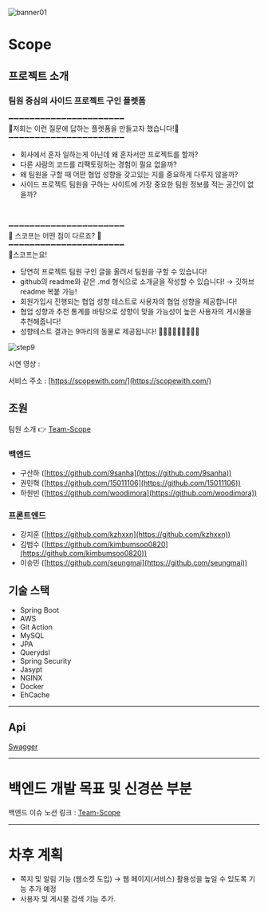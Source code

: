 ![banner01](https://user-images.githubusercontent.com/70922665/144249093-b519c842-fffa-46a2-a08c-e2646912eef0.jpg)

# Scope

## 프로젝트 소개
### 팀원 중심의 사이드 프로젝트 구인 플렛폼

➖➖➖➖➖➖➖➖➖➖➖➖➖➖➖➖➖➖➖➖➖➖    
🙋‍️저희는 이런 질문에 답하는 플렛폼을 만들고자 했습니다!🙋‍   
➖➖➖➖➖➖➖➖➖➖➖➖➖➖➖➖➖➖➖➖➖➖

- 회사에서 혼자 일하는게 아닌데 왜 혼자서만 프로젝트를 할까?
- 다른 사람의 코드를 리팩토링하는 경험이 필요 없을까?
- 왜 팀원을 구할 때 어떤 협업 성향을 갖고있는 지를 중요하게 다루지 않을까?
- 사이드 프로젝트 팀원을 구하는 사이트에 가장 중요한 팀원 정보를 적는 공간이 없을까?

<br>

➖➖➖➖➖➖➖➖➖➖➖➖➖➖➖➖➖➖➖➖➖➖    
🙌 스코프는 어떤 점이 다르죠? 🙌   
➖➖➖➖➖➖➖➖➖➖➖➖➖➖➖➖➖➖➖➖➖➖   
🔑스코프는요!
- 당연히 프로젝트 팀원 구인 글을 올려서 팀원을 구할 수 있습니다!
- github의 readme와 같은 .md 형식으로 소개글을 작성할 수 있습니다!
→ 깃허브 readme 복붙 가능!
- 회원가입시 진행되는 협업 성향 테스트로 사용자의 협업 성향을 제공합니다!
- 협업 성향과 추천 통계를 바탕으로 성향이 맞을 가능성이 높은 사용자의 게시물을 추천해줍니다!
- 성향테스트 결과는 9마리의 동물로 제공됩니다! 🐯🐺🐼🦊🐶🐰🦝🦭😺

![step9](https://user-images.githubusercontent.com/70922665/144248469-03f41525-4e68-4a17-a777-64b45ac91771.png)


시연 영상 : 

서비스 주소 : [https://scopewith.com/](https://scopewith.com/)

## 조원
팀원 소개 👉 [Team-Scope](https://scopewith.notion.site/4113e65749054b14a623c098c569d819)

### 백엔드
- 구산하 ([https://github.com/9sanha](https://github.com/9sanha))
- 권민혁 ([https://github.com/15011106](https://github.com/15011106))
- 하원빈 ([https://github.com/woodimora](https://github.com/woodimora))

### 프론트엔드
- 강지훈 ([https://github.com/kzhxxn](https://github.com/kzhxxn))
- 김범수 ([https://github.com/kimbumsoo0820](https://github.com/kimbumsoo0820))
- 이승민 ([https://github.com/seungmai](https://github.com/seungmai))

## 기술 스택
- Spring Boot
- AWS
- Git Action
- MySQL
- JPA
- Querydsl
- Spring Security
- Jasypt
- NGINX
- Docker
- EhCache
---

## Api
[Swagger](https://scopewith.com/swagger-ui/index.html?configUrl=/v3/api-docs/swagger-config)

---
# 백엔드 개발 목표 및 신경쓴 부분
백엔드 이슈 노션 링크 : [Team-Scope](https://scopewith.notion.site/Backend-154d91cdfead44f0b7048546ec2d4d60)

---
# 차후 계획
- 쪽지 및 알림 기능 (웹소켓 도입) → 웹 페이지(서비스) 활용성을 높일 수 있도록 기능 추가 예정
- 사용자 및 게시물 검색 기능 추가.

